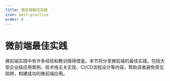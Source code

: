 ```yaml
---
title: 微前端最佳实践
icon: best-practice
order: 6
---
```


# 微前端最佳实践

微前端实践中有许多经验和教训值得借鉴。本节将分享微前端的最佳实践，包括大型企业级应用案例、技术栈无关实现、CI/CD流程设计等内容，帮助读者避免常见陷阱，构建成功的微前端应用。

